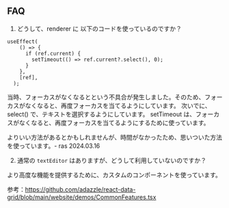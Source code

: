 ## FAQ

1. どうして、renderer に 以下のコードを使っているのですか？
  ```
  useEffect(
      () => {
        if (ref.current) {
          setTimeout(() => ref.current?.select(), 0); 
        }
      }, 
      [ref],
    );
  ```

  当時、フォーカスがなくなるとという不具合が発生しました。そのため、フォーカスがなくなると、再度フォーカスを当てるようにしています。
  次いでに、select() で、テキストを選択するようにしています。
  setTimeout は、フォーカスがなくなると、再度フォーカスを当てるようにするために使っています。

  よりいい方法があるとかもしれませんが、時間がなかったため、思いついた方法を使っています。- ras 2024.03.16

2. 通常の `textEditor` はありますが、どうして利用していないのですか？
  
  より高度な機能を提供するために、カスタムのコンポーネントを使っています。

  参考：https://github.com/adazzle/react-data-grid/blob/main/website/demos/CommonFeatures.tsx
